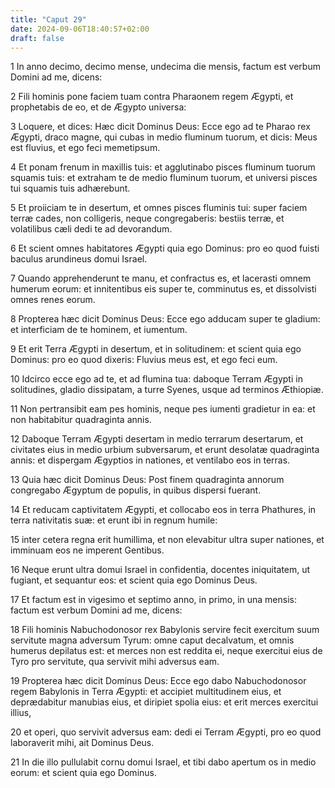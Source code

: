 ```yaml
---
title: "Caput 29"
date: 2024-09-06T18:40:57+02:00
draft: false
---
```




1 In anno decimo, decimo mense, undecima die mensis, factum est verbum Domini ad me, dicens:

2 Fili hominis pone faciem tuam contra Pharaonem regem Ægypti, et prophetabis de eo, et de Ægypto universa:

3 Loquere, et dices: Hæc dicit Dominus Deus: Ecce ego ad te Pharao rex Ægypti, draco magne, qui cubas in medio fluminum tuorum, et dicis: Meus est fluvius, et ego feci memetipsum.

4 Et ponam frenum in maxillis tuis: et agglutinabo pisces fluminum tuorum squamis tuis: et extraham te de medio fluminum tuorum, et universi pisces tui squamis tuis adhærebunt.

5 Et proiiciam te in desertum, et omnes pisces fluminis tui: super faciem terræ cades, non colligeris, neque congregaberis: bestiis terræ, et volatilibus cæli dedi te ad devorandum.

6 Et scient omnes habitatores Ægypti quia ego Dominus: pro eo quod fuisti baculus arundineus domui Israel.

7 Quando apprehenderunt te manu, et confractus es, et lacerasti omnem humerum eorum: et innitentibus eis super te, comminutus es, et dissolvisti omnes renes eorum.

8 Propterea hæc dicit Dominus Deus: Ecce ego adducam super te gladium: et interficiam de te hominem, et iumentum.

9 Et erit Terra Ægypti in desertum, et in solitudinem: et scient quia ego Dominus: pro eo quod dixeris: Fluvius meus est, et ego feci eum.

10 Idcirco ecce ego ad te, et ad flumina tua: daboque Terram Ægypti in solitudines, gladio dissipatam, a turre Syenes, usque ad terminos Æthiopiæ.

11 Non pertransibit eam pes hominis, neque pes iumenti gradietur in ea: et non habitabitur quadraginta annis.

12 Daboque Terram Ægypti desertam in medio terrarum desertarum, et civitates eius in medio urbium subversarum, et erunt desolatæ quadraginta annis: et dispergam Ægyptios in nationes, et ventilabo eos in terras.

13 Quia hæc dicit Dominus Deus: Post finem quadraginta annorum congregabo Ægyptum de populis, in quibus dispersi fuerant.

14 Et reducam captivitatem Ægypti, et collocabo eos in terra Phathures, in terra nativitatis suæ: et erunt ibi in regnum humile:

15 inter cetera regna erit humillima, et non elevabitur ultra super nationes, et imminuam eos ne imperent Gentibus.

16 Neque erunt ultra domui Israel in confidentia, docentes iniquitatem, ut fugiant, et sequantur eos: et scient quia ego Dominus Deus.

17 Et factum est in vigesimo et septimo anno, in primo, in una mensis: factum est verbum Domini ad me, dicens:

18 Fili hominis Nabuchodonosor rex Babylonis servire fecit exercitum suum servitute magna adversum Tyrum: omne caput decalvatum, et omnis humerus depilatus est: et merces non est reddita ei, neque exercitui eius de Tyro pro servitute, qua servivit mihi adversus eam.

19 Propterea hæc dicit Dominus Deus: Ecce ego dabo Nabuchodonosor regem Babylonis in Terra Ægypti: et accipiet multitudinem eius, et deprædabitur manubias eius, et diripiet spolia eius: et erit merces exercitui illius,

20 et operi, quo servivit adversus eam: dedi ei Terram Ægypti, pro eo quod laboraverit mihi, ait Dominus Deus.

21 In die illo pullulabit cornu domui Israel, et tibi dabo apertum os in medio eorum: et scient quia ego Dominus.

